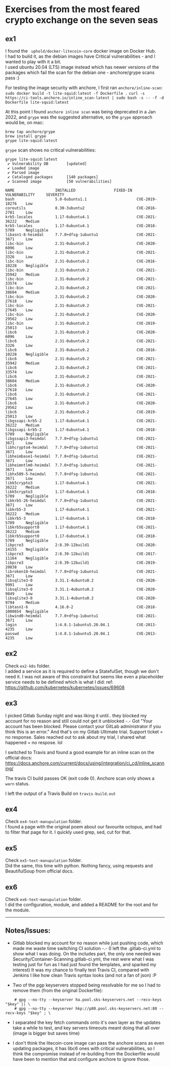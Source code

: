 # Exercises from the most feared crypto exchange on the seven seas

## ex1
I found the ` uphold/docker-litecoin-core` docker image on Docker Hub.  
I had to build it, as the debian images have Critical vulnerabilities - and I wanted to play with it a bit.  
I used ubuntu 20.04 (LTS) image instead which has newer versions of the packages which fail the scan for the debian one - anchore/grype scans pass :)

For testing the image security with anchore, I first ran `anchore/inline-scan`:
`sudo docker build -t lite-squid:latest -f Dockerfile .`
`curl -s https://ci-tools.anchore.io/inline_scan-latest | sudo bash -s -- -f -d Dockerfile lite-squid:latest`

At this point I found `anchore inline scan` was being deprecated in a Jan 2022, and `grype` was the suggested alternative, so the `grype` approach would be, on mac:
```
brew tap anchore/grype
brew install grype
grype lite-squid:latest
```
`grype` scan shows no critical vulnerabilities:
```
grype lite-squid:latest
 ✔ Vulnerability DB        [updated]
 ✔ Loaded image
 ✔ Parsed image
 ✔ Cataloged packages      [140 packages]
 ✔ Scanned image           [50 vulnerabilities]

NAME                  INSTALLED                 FIXED-IN  VULNERABILITY     SEVERITY
bash                  5.0-6ubuntu1.1                      CVE-2019-18276    Low
coreutils             8.30-3ubuntu2                       CVE-2016-2781     Low
krb5-locales          1.17-6ubuntu4.1                     CVE-2021-36222    Medium
krb5-locales          1.17-6ubuntu4.1                     CVE-2018-5709     Negligible
libasn1-8-heimdal     7.7.0+dfsg-1ubuntu1                 CVE-2021-3671     Low
libc-bin              2.31-0ubuntu9.2                     CVE-2020-6096     Low
libc-bin              2.31-0ubuntu9.2                     CVE-2021-3326     Low
libc-bin              2.31-0ubuntu9.2                     CVE-2016-10228    Negligible
libc-bin              2.31-0ubuntu9.2                     CVE-2021-35942    Medium
libc-bin              2.31-0ubuntu9.2                     CVE-2021-33574    Low
libc-bin              2.31-0ubuntu9.2                     CVE-2021-38604    Medium
libc-bin              2.31-0ubuntu9.2                     CVE-2020-27618    Low
libc-bin              2.31-0ubuntu9.2                     CVE-2021-27645    Low
libc-bin              2.31-0ubuntu9.2                     CVE-2020-29562    Low
libc-bin              2.31-0ubuntu9.2                     CVE-2019-25013    Low
libc6                 2.31-0ubuntu9.2                     CVE-2020-6096     Low
libc6                 2.31-0ubuntu9.2                     CVE-2021-3326     Low
libc6                 2.31-0ubuntu9.2                     CVE-2016-10228    Negligible
libc6                 2.31-0ubuntu9.2                     CVE-2021-35942    Medium
libc6                 2.31-0ubuntu9.2                     CVE-2021-33574    Low
libc6                 2.31-0ubuntu9.2                     CVE-2021-38604    Medium
libc6                 2.31-0ubuntu9.2                     CVE-2020-27618    Low
libc6                 2.31-0ubuntu9.2                     CVE-2021-27645    Low
libc6                 2.31-0ubuntu9.2                     CVE-2020-29562    Low
libc6                 2.31-0ubuntu9.2                     CVE-2019-25013    Low
libgssapi-krb5-2      1.17-6ubuntu4.1                     CVE-2021-36222    Medium
libgssapi-krb5-2      1.17-6ubuntu4.1                     CVE-2018-5709     Negligible
libgssapi3-heimdal    7.7.0+dfsg-1ubuntu1                 CVE-2021-3671     Low
libhcrypto4-heimdal   7.7.0+dfsg-1ubuntu1                 CVE-2021-3671     Low
libheimbase1-heimdal  7.7.0+dfsg-1ubuntu1                 CVE-2021-3671     Low
libheimntlm0-heimdal  7.7.0+dfsg-1ubuntu1                 CVE-2021-3671     Low
libhx509-5-heimdal    7.7.0+dfsg-1ubuntu1                 CVE-2021-3671     Low
libk5crypto3          1.17-6ubuntu4.1                     CVE-2021-36222    Medium
libk5crypto3          1.17-6ubuntu4.1                     CVE-2018-5709     Negligible
libkrb5-26-heimdal    7.7.0+dfsg-1ubuntu1                 CVE-2021-3671     Low
libkrb5-3             1.17-6ubuntu4.1                     CVE-2021-36222    Medium
libkrb5-3             1.17-6ubuntu4.1                     CVE-2018-5709     Negligible
libkrb5support0       1.17-6ubuntu4.1                     CVE-2021-36222    Medium
libkrb5support0       1.17-6ubuntu4.1                     CVE-2018-5709     Negligible
libpcre3              2:8.39-12build1                     CVE-2020-14155    Negligible
libpcre3              2:8.39-12build1                     CVE-2017-11164    Negligible
libpcre3              2:8.39-12build1                     CVE-2019-20838    Low
libroken18-heimdal    7.7.0+dfsg-1ubuntu1                 CVE-2021-3671     Low
libsqlite3-0          3.31.1-4ubuntu0.2                   CVE-2020-9991     Low
libsqlite3-0          3.31.1-4ubuntu0.2                   CVE-2020-9849     Low
libsqlite3-0          3.31.1-4ubuntu0.2                   CVE-2020-9794     Medium
libtasn1-6            4.16.0-2                            CVE-2018-1000654  Negligible
libwind0-heimdal      7.7.0+dfsg-1ubuntu1                 CVE-2021-3671     Low
login                 1:4.8.1-1ubuntu5.20.04.1            CVE-2013-4235     Low
passwd                1:4.8.1-1ubuntu5.20.04.1            CVE-2013-4235     Low
```
## ex2
Check `ex2-k8s` folder.  
I added a service as it is required to define a StatefulSet, though we don't need it.
I was not aware of this constraint but seems like even a placeholder service needs to be defined which is what I did:
ref: https://github.com/kubernetes/kubernetes/issues/69608

## ex3
I picked Gitlab Sunday night and was liking it until.. they blocked my account for no reason and still could not get it unblocked -.-
Got "Your account has been blocked. Please contact your GitLab administrator if you think this is an error."
And that's on my Gitlab Ultimate trial. 
Support ticket = no response. 
Sales reached out to ask about my trial, I shared what happened = no respose. lol

I switched to Travis and found a good example for an inline scan on the official docs:
https://docs.anchore.com/current/docs/using/integration/ci_cd/inline_scanning/

The travis CI build passes OK (exit code 0). Anchore scan only shows a `warn` status.

I left the output of a Travis Build on `travis-build.out`

## ex4
Check `ex4-text-manupulation` folder.  
I found a page with the original poem about our favourite octopus, and had to filter that page for it.
I quickly used grep, sed, cut for that. 

## ex5
Check `ex5-text-manupulation` folder.  
Did the same, this time with python. Nothing fancy, using requests and BeautifulSoup from official docs.


## ex6
Check `ex6-text-manupulation` folder.  
I did the configuration, module, and added a README for the root and for the module.

---

## Notes/Issues:
* Gitlab blocked my account for no reason while just pushing code, which made me waste time switching CI solution -.-
(I left the .gitlab-ci.yml to show what I was doing. On the includes part, the only one needed was Security/Container-Scanning.gitlab-ci.yml, the rest were what I was testing just for fun as I had just found the templates, and sparked my interest)
It was my chance to finally test Travis CI, compared with Jenkins I like how clean Travis syntax looks (and not a fan of json) :P

* Two of the pgp keyservers stopped being resolvable for me so I had to remove them (from the original Dockerfile):
```
    # gpg --no-tty --keyserver ha.pool.sks-keyservers.net --recv-keys "$key" || \
    # gpg --no-tty --keyserver hkp://p80.pool.sks-keyservers.net:80 --recv-keys "$key" ; \
```

* I separated the key fetch commands onto it's own layer as the updates take a while to test, and key servers timeouts meant doing that all over (image is bigger but saves time)

* I don't think the litecoin-core image can pass the anchore scans as even updating packages, it has libc6 ones with critical vulnerabilities,
so I think the compromise instead of re-building from the Dockerfile would have been to mention that and configure anchore to ignore those.